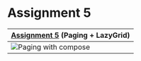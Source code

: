 # Assignment 5


| <a href="https://github.com/arpit999/MADCourse/blob/Assignment_5/MAD%20assignment%205.pdf" target="_blank">Assignment 5</a> (Paging + LazyGrid)  |  
| ------------------------------------------- | 
| ![Paging with compose](https://media.giphy.com/media/v1.Y2lkPTc5MGI3NjExOTA4NTA0NmNlMzUxNjM3MWUwYWRkMDliNjk1YTQwZjdlNzQzYWVhNSZjdD1n/Inju9ctEITzMuOKVb3/giphy.gif) |  
